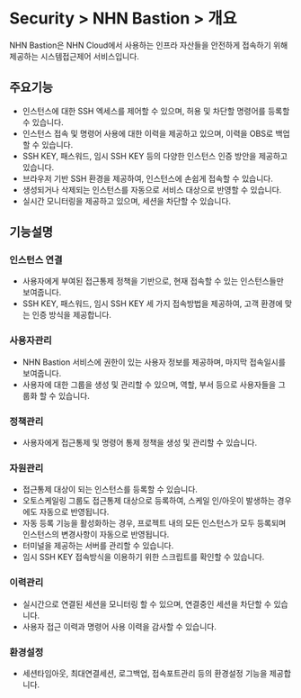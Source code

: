 # Security > NHN Bastion > 개요

NHN Bastion은 NHN Cloud에서 사용하는 인프라 자산들을 안전하게 접속하기 위해 제공하는 시스템접근제어 서비스입니다.

## 주요기능

* 인스턴스에 대한 SSH 엑세스를 제어할 수 있으며, 허용 및 차단할 명령어를 등록할 수 있습니다.
* 인스턴스 접속 및 명령어 사용에 대한 이력을 제공하고 있으며, 이력을 OBS로 백업할 수 있습니다.
* SSH KEY, 패스워드, 임시 SSH KEY 등의 다양한 인스턴스 인증 방안을 제공하고 있습니다.
* 브라우저 기반 SSH 환경을 제공하여, 인스턴스에 손쉽게 접속할 수 있습니다.
* 생성되거나 삭제되는 인스턴스를 자동으로 서비스 대상으로 반영할 수 있습니다.
* 실시간 모니터링을 제공하고 있으며, 세션을 차단할 수 있습니다.

## 기능설명

### 인스턴스 연결

* 사용자에게 부여된 접근통제 정책을 기반으로, 현재 접속할 수 있는 인스턴스들만 보여줍니다.
* SSH KEY, 패스워드, 임시 SSH KEY 세 가지 접속방법을 제공하여, 고객 환경에 맞는 인증 방식을 제공합니다.

### 사용자관리

* NHN Bastion 서비스에 권한이 있는 사용자 정보를 제공하며, 마지막 접속일시를 보여줍니다.
* 사용자에 대한 그룹을 생성 및 관리할 수 있으며, 역할, 부서 등으로 사용자들을 그룹화 할 수 있습니다.

### 정책관리

* 사용자에게 접근통제 및 명령어 통제 정책을 생성 및 관리할 수 있습니다.

### 자원관리

* 접근통제 대상이 되는 인스턴스를 등록할 수 있습니다.
* 오토스케일링 그룹도 접근통제 대상으로 등록하여, 스케일 인/아웃이 발생하는 경우에도 자동으로 반영됩니다.
* 자동 등록 기능을 활성화하는 경우, 프로젝트 내의 모든 인스턴스가 모두 등록되며 인스턴스의 변경사항이 자동으로 반영됩니다.
* 터미널을 제공하는 서버를 관리할 수 있습니다.
* 임시 SSH KEY 접속방식을 이용하기 위한 스크립트를 확인할 수 있습니다.

### 이력관리

* 실시간으로 연결된 세션을 모니터링 할 수 있으며, 연결중인 세션을 차단할 수 있습니다.
* 사용자 접근 이력과 명령어 사용 이력을 감사할 수 있습니다.

### 환경설정

* 세션타임아웃, 최대연결세션, 로그백업, 접속포트관리 등의 환경설정 기능을 제공합니다.
